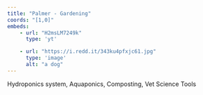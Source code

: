 ```yaml
---
title: "Palmer - Gardening"
coords: "[1,0]"
embeds: 
    - url: "H2msLM7249k"
      type: 'yt'

    - url: "https://i.redd.it/343ku4pfxjc61.jpg"
      type: 'image'
      alt: "a dog"
---
```


Hydroponics system, Aquaponics, Composting, Vet Science Tools